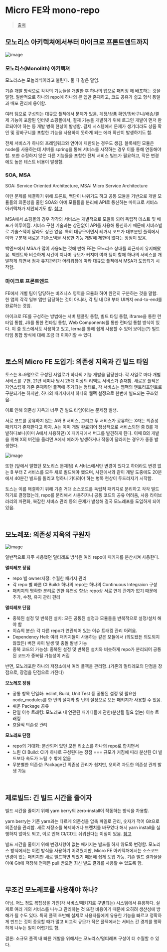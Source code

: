 # Micro FE와 mono-repo

> [출처](https://velog.io/@dalbodre_ari/%EB%A7%88%EC%9D%B4%ED%81%AC%EB%A1%9C-%ED%94%84%EB%A1%A0%ED%8A%B8%EC%97%94%EB%93%9C%EC%99%80-%EB%AA%A8%EB%85%B8%EB%A0%88%ED%8F%AC-%EC%A0%9C%EB%A1%9C%EB%B9%8C%EB%93%9C)

## 모노리스 아키텍쳐에서부터 마이크로 프론트엔드까지

![image](https://github.com/pozafly/TIL/assets/59427983/d88ff839-df50-4f26-94f3-9e63724540d0)

### 모노리스(Monolith) 아키텍쳐

모노리스는 모놀리식이라고 불린다. 둘 다 같은 말임.

기존 개발 방식으로 각각의 기능들을 개발한 후 하나의 앱으로 패키징 해 배포하는 것을 말함. 일반적으로 하나의 repo에 하나의 큰 앱만 존재하고, 코드 공유가 쉽고 형식 통일과 배포 관리에 용이함.

여러 팀으로 구성되는 대규모 플젝에서 문제가 있음. 계정/상품 확인/장바구니/배송/결제 기능이 포함된 인터넷 쇼핑몰에서, 결제 기능을 개발하기 위해 로그인 개발이 먼저 완료되어야 하는 등 개발 병목 현상이 발생함. 결제 시스템에서 문제가 생기더라도 상품 확인 및 장바구니를 포함한 기능을 사용하지 못하게 되는 에러 확산이 발생하기도 함.

전체 서비스가 하나의 프레임워크와 언어에 제한되는 경우도 생김. 블록체인 모듈은 node를 사용하는데 서버를 spring을 통해 서비스를 시작하는 경우 이를 통해 연동해야 함. 또한 수정하지 않은 다른 기능들을 포함한 전체 서비스 빌드가 필요하고, 작은 변경에도 높은 테스트 비용이 발생함.

### SOA, MSA

SOA: Service Oriented Architecture, MSA: Micro Service Architecture

이런 문제를 해결하기 위해 프론트, 백단이 나위기도 하고 공통 모듈을 기반으로 개발 모듈들의 의존성을 줄인 SOA와 아예 모듈들을 분리해 API로 통신하는 마이크로 서비스 아키텍쳐가 제안되기도 함. [참고](https://www.redhat.com/ko/topics/cloud-native-apps/what-is-service-oriented-architecture)

MSA에서 쇼핑몰의 경우 각각의 서비스는 개별적으로 모듈화 되어 독립적 테스트 및 배포가 이루어짐. 서비스 구현 기술과는 상관없이 API를 사용해 통신하기 때문에 서비스별로 기술스택이 달라도 상관 없음. 특히 대규모이면서 레거시 코드가 대부분인 플젝에서 이와 구분해 새로운 기술스택을 사용한 기능 개발에 제한이 없다는 장점이 있음.

백엔드에서 MSA가 많이 사용되는 것에 반해 FE는 모노리스 상태를 최근까지 유지해왔음. 백엔트와 비슷하게 시간이 지나며 규모가 커지며 여러 팀이 함께 하나의 서비스를 개발하게 되면서 점차 유지관리가 어려워짐에 따라 대규모 플젝에서 MSA가 도입되기 시작함.

### 마이크로 프론트엔드

FE에서 개별 팀이 담당하는 비즈니스 영역을 모듈화 하여 완전히 구분하는 것을 말함. 한 앱의 각각 일부 앱만 담당하는 것이 아니라, 각 팀 내 DB 부터 UI까지 end-to-end를 완료하는 것임.

마이크로 FE를 구성하는 방법에는 서버 템플릿 통합, 빌드 타임 통합, iframe을 통한 런타임 통합, JS를 통한 런타임 통합, Web Components를 통한 런타임 통합 방식이 있다. 이 중 토스에서도 사용하고 있고, lerna를 통해 쉽게 사용할 수 있어 보이는(?) 빌드 타임 통합 방식에 대해 조금 더 이야기할 수 있다.

<br/>

## 토스의 Micro FE 도입기: 의존성 지옥과 긴 빌드 타임

토스는 8~9명으로 구성된 사일로가 하나의 기능 개발을 담당한다. 각 사일로 마다 개별 서비스를 구현, 21년 세미나 당시 25개 이상의 리액트 서비스가 존재함. 새로운 플젝은 자연스럽게 기존 존재하던 플젝에 추가되는 형태로, 각 서비스는 웹팩의 엔트리포인트로 구분되기는 하지만, 하나의 패키지에서 하나의 웹팩 설정으로 한번에 빌드되는 구조였음.

이로 인해 의존성 지옥과 너무 긴 빌드 타임이라는 문제점 발생.

서로 코드를 공유하지 않는 A와 B 서비스, 그리고 두 서비스가 공유하는 X라는 의존성 패키지가 존재한다고 하자. A는 이미 개발 완료되어 정상적으로 서비스되던 중 B를 개발하다보니(이미 A에서 사용하던) X 패키지에서 버그를 발견하게 된다. 이때 B의 개발을 위해 X의 버전을 올리면 A에서 에러가 발생하거나 작동이 달라지는 경우가 종종 발생한다.

![image](https://github.com/pozafly/TIL/assets/59427983/2aa9c8ac-b3a0-4dbe-8ce7-80c9d26f84dd)

또한 (앞에서 말했던 모노리스 문제점) A 서비스에서만 변경이 있다고 하더라도 변경 없는 B 부터 Z 서비스를 모두 새로 빌드해야 했으며, 사진에서와 같이 개발 도중에도 20분에서 40분간 빌드를 돌리고 멍하니 기다려야 하는 병목 현상이 두드러지기 시작함.

토스는 이를 해결하기 위해 기존 거대 소스코드를 독립적 패키지로 분리하고 각각 빌드하기로 결정했는데, repo를 분리해서 사용하자니 공통 코드의 공유 어려움, 사용 라이브러리의 파편화, 복잡한 서비스 관리 등의 문제가 발생해 결국 모노레포를 도입하게 되어있음.

<br/>

## 모노레포: 의존성 지옥의 구원자

![image](https://github.com/pozafly/TIL/assets/59427983/c682a6f8-f658-4b33-bcef-193a1712044e)

일반적으로 자주 사용했던 멀티레포 방식은 여러 repo에 패키지를 분산시켜 사용한다.

**멀티레포 장점**

- repo 별 owner지정: 수월한 패키지 관리
- 각 repo 별 빠른 CI Build: 하나의 repo는 하나의 Continuous Integraion 구성
- 패키지의 명확한 분리로 인한 유연성 향상: repo상 서로 연계 관계가 없기 때문에 추가, 수정, 유지 관리 편리

**멀티레포 단점**

- 중복된 설정 및 반복된 설치: 모든 공통된 설정과 모듈들을 반복적으로 설정/설치 해야 함
- 이슈의 분산: 각 다른 repo가 연관되어 있는 이슈 트래킹 관리 어려움.
- Dependency Hell: 여러 패키지들이 사용하는 같은 모듈에서 (의도됐든 의도되지 않았든) 버전 차이 발생 및 충돌 발생 가능
- 중복 코드의 가능성: 중복된 설정 및 반복된 설치와 비슷하게 repo가 분리되어 공통된 코드가 중복될 가능성이 커짐

반면, 모노레포란 하나의 저장소에서 여러 플젝을 관리함..(기존의 멀티레포의 단점을 장점으로, 장점을 단점으로 가진다)

**모노레포 장점**

- 공통 항목 단일화: eslint, Build, Unit Test 등 공통된 설정 및 필요한 node_modules를 한 번의 설치와 함 번의 설정으로 모든 패키지가 사용할 수 있음.
- 쉬운 Package 공유
- 단일 이슈 트래킹: 모노레포 내 연관된 패키디들에 관한(분산될 필요 없는) 이슈 트래킹
- 효율적 의존성 관리

**모노레포 단점**

- repo의 거대화: 분산되어 있던 모든 리소스를 하나의 repo로 합치면서
- 느린 CI Build: CI가 하나로 구성된다는 장점 === 규모가 커짐에 따라 분산된 CI 빌드보다 속도가 느릴 수 밖에 없음
- 무분별한 의존성: Package간 의존성 관리가 쉽지만, 오히려 과도한 의존성 관계 발생 가능

<br/>

## 제로빌드: 긴 빌드 시간을 줄이자

빌드 시간을 줄이기 위해 yarn berry의 zero-install이 작동하는 방식을 차용함.

yarn berry는 기존 yarn과는 다르게 의존성을 압축 파일로 관리, 숫자가 적어 Git으로 의존성을 관리함. 새로 저장소를 복제하거나 브랜치를 바꾸었다 해서 yarn install을 실행하지 않아도 되고, 이로 인해 CI/CD도 쉬워진다는 이점이 있음. [참고](https://toss.tech/article/node-modules-and-yarn-berry)

빌드 시간을 줄이기 위해 변경사항이 없는 패키지는 빌드를 하지 않도록 변경함. 모노리스 방식에서는 이런 방식을 사용하기 어려웠지만, Micro FE 아키텍쳐에서는 소스코드 변경이 있는 패키지만 새로 빌드하면 되었기 때문에 쉽게 도입 가능. 기존 빌드 결과물을 아예 Git에 저장해 언제든 pull 받으면 최신 빌드 결과를 사용할 수 있도록 함.

<br/>

## 무조건 모노레포를 사용해야 하나?

아님. 어느 정도 복잡성을 가진(각 서비스/패키지로 구별되는) 시스템에서 유용하다. 실제로 여러 개의 서비스를 나누고 관리하는 것 또한 비용이기 때문에 오히려 생산성에 방해가 될 수도 있다. 특히 플젝 초반에 실제로 사용자들에게 유용한 기능을 빠르고 정확하게 만드는 것이 종요할 때가 많고 비교적 규모가 적은 플젝에서는 서비스 간 경계를 명확하게 나누는 일이 어렵기도 함.

결론: 소규모 플젝 내 빠른 개발을 위해서는 모노리스/멀티레포 구성이 더 수월할 수 있다.
